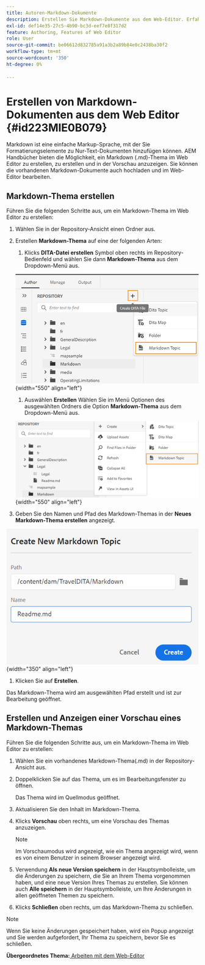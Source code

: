 ```yaml
---
title: Autoren-Markdown-Dokumente
description: Erstellen Sie Markdown-Dokumente aus dem Web-Editor. Erfahren Sie, wie Sie ein Markdown-Thema in AEM Handbüchern erstellen, erstellen und in der Vorschau anzeigen.
exl-id: def14e35-27c5-4b90-bc3d-eef7e8f317d2
feature: Authoring, Features of Web Editor
role: User
source-git-commit: be06612d832785a91a3b2a89b84e0c2438ba30f2
workflow-type: tm+mt
source-wordcount: '350'
ht-degree: 0%

---
```


# Erstellen von Markdown-Dokumenten aus dem Web Editor {#id223MIE0B079}

Markdown ist eine einfache Markup-Sprache, mit der Sie Formatierungselemente zu Nur-Text-Dokumenten hinzufügen können. AEM Handbücher bieten die Möglichkeit, ein Markdown \(.md\)-Thema im Web Editor zu erstellen, zu erstellen und in der Vorschau anzuzeigen. Sie können die vorhandenen Markdown-Dokumente auch hochladen und im Web-Editor bearbeiten.

## Markdown-Thema erstellen

Führen Sie die folgenden Schritte aus, um ein Markdown-Thema im Web Editor zu erstellen:

1. Wählen Sie in der Repository-Ansicht einen Ordner aus.
1. Erstellen **Markdown-Thema** auf eine der folgenden Arten:
   1. Klicks **DITA-Datei erstellen** Symbol oben rechts im Repository-Bedienfeld und wählen Sie dann **Markdown-Thema** aus dem Dropdown-Menü aus.

   ![](images/create-markdown-dita-topic.png){width="550" align="left"}

   1. Auswählen **Erstellen** Wählen Sie im Menü Optionen des ausgewählten Ordners die Option **Markdown-Thema** aus dem Dropdown-Menü aus.

   ![](images/create-markdown-options-menu.png){width="550" align="left"}

1. Geben Sie den Namen und Pfad des Markdown-Themas in der **Neues Markdown-Thema erstellen** angezeigt.

![](images/create-markdown-dialog.png){width="350" align="left"}

1. Klicken Sie auf **Erstellen**.

Das Markdown-Thema wird am ausgewählten Pfad erstellt und ist zur Bearbeitung geöffnet.

## Erstellen und Anzeigen einer Vorschau eines Markdown-Themas

Führen Sie die folgenden Schritte aus, um ein Markdown-Thema im Web Editor zu erstellen:

1. Wählen Sie ein vorhandenes Markdown-Thema\(.md\) in der Repository-Ansicht aus.
1. Doppelklicken Sie auf das Thema, um es im Bearbeitungsfenster zu öffnen.

   Das Thema wird im Quellmodus geöffnet.

1. Aktualisieren Sie den Inhalt im Markdown-Thema.
1. Klicks **Vorschau** oben rechts, um eine Vorschau des Themas anzuzeigen.

   >[!NOTE]
   >
   > Im Vorschaumodus wird angezeigt, wie ein Thema angezeigt wird, wenn es von einem Benutzer in seinem Browser angezeigt wird.

1. Verwendung **Als neue Version speichern** in der Hauptsymbolleiste, um die Änderungen zu speichern, die Sie an Ihrem Thema vorgenommen haben, und eine neue Version Ihres Themas zu erstellen. Sie können auch **Alle speichern** in der Hauptsymbolleiste, um Ihre Änderungen in allen geöffneten Themen zu speichern.

1. Klicks **Schließen** oben rechts, um das Markdown-Thema zu schließen.

>[!NOTE]
>
> Wenn Sie keine Änderungen gespeichert haben, wird ein Popup angezeigt und Sie werden aufgefordert, Ihr Thema zu speichern, bevor Sie es schließen.

**Übergeordnetes Thema:**[ Arbeiten mit dem Web-Editor](web-editor.md)
